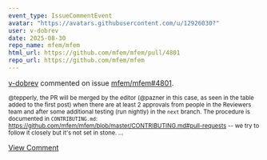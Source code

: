 ```yaml
---
event_type: IssueCommentEvent
avatar: "https://avatars.githubusercontent.com/u/12926030?"
user: v-dobrev
date: 2025-08-30
repo_name: mfem/mfem
html_url: https://github.com/mfem/mfem/pull/4801
repo_url: https://github.com/mfem/mfem
---
```


<a href='https://github.com/v-dobrev' target='_blank'>v-dobrev</a> commented on issue <a href='https://github.com/mfem/mfem/pull/4801' target='_blank'>mfem/mfem#4801</a>.

<small>@tepperly, the PR will be merged by the editor (@pazner in this case, as seen in the table added to the first post) when there are at least 2 approvals from people in the Reviewers team and after some additional testing (run nightly) in the `next` branch. The procedure is documented in `CONTRIBUTING.md`: https://github.com/mfem/mfem/blob/master/CONTRIBUTING.md#pull-requests -- we try to follow it closely but it's not set in stone....</small>

<a href='https://github.com/mfem/mfem/pull/4801' target='_blank'>View Comment</a>
